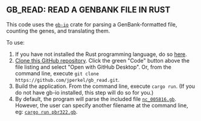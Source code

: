 ## GB_READ: READ A GENBANK FILE IN RUST

This code uses the [`gb-io`](https://github.com/dlesl/gb-io) crate for parsing a GenBank-formatted file, counting the genes, and translating them. 

To use:
1) If you have not installed the Rust programming language, do so [here](https://www.rust-lang.org/tools/install). 
2) [Clone this GitHub repository](https://docs.github.com/en/free-pro-team@latest/github/creating-cloning-and-archiving-repositories/cloning-a-repository). Click the green "Code" button above the file listing and select "Open with GitHub Desktop". Or, from the command line, execute `git clone https://github.com/jperkel/gb_read.git`.
3) Build the application. From the command line, execute `cargo run`. (If you do not have gb-io installed, this step will do so for you.)
4) By default, the program will parse the included file [`nc_005816.gb`](https://github.com/jperkel/gb_read/blob/main/nc_005816.gb). However, the user can specify another filename at the command line, eg: [`cargo run pbr322.gb`](https://github.com/jperkel/gb_read/blob/main/pbr322.gb).
